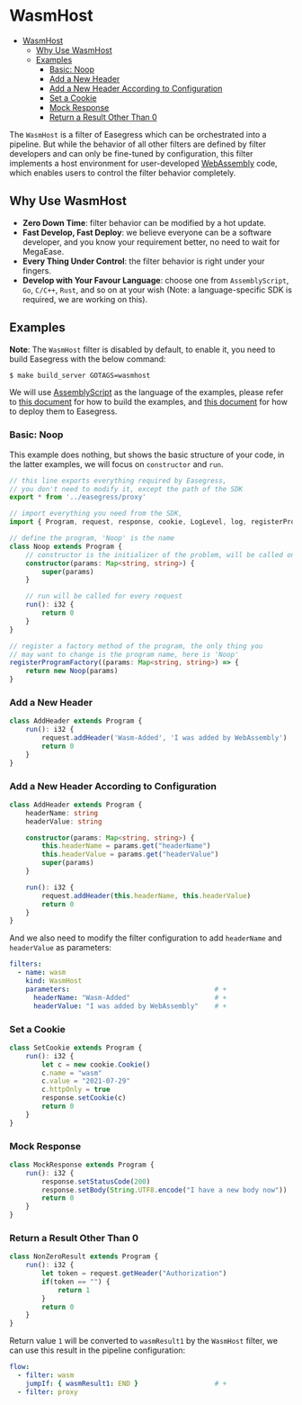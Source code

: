 # WasmHost

- [WasmHost](#wasmhost)
	- [Why Use WasmHost](#why-use-wasmhost)
	- [Examples](#examples)
		- [Basic: Noop](#basic-noop)
		- [Add a New Header](#add-a-new-header)
		- [Add a New Header According to Configuration](#add-a-new-header-according-to-configuration)
		- [Set a Cookie](#set-a-cookie)
		- [Mock Response](#mock-response)
		- [Return a Result Other Than 0](#return-a-result-other-than-0)

The `WasmHost` is a filter of Easegress which can be orchestrated into a pipeline. But while the behavior of all other filters are defined by filter developers and can only be fine-tuned by configuration, this filter implements a host environment for user-developed [WebAssembly](https://webassembly.org/) code, which enables users to control the filter behavior completely.

## Why Use WasmHost

* **Zero Down Time**: filter behavior can be modified by a hot update.
* **Fast Develop, Fast Deploy**: we believe everyone can be a software developer, and you know your requirement better, no need to wait for MegaEase.
* **Every Thing Under Control**: the filter behavior is right under your fingers.
* **Develop with Your Favour Language**: choose one from `AssemblyScript`, `Go`, `C/C++`, `Rust`, and so on at your wish (Note: a language-specific SDK is required, we are working on this).

## Examples

**Note**: The `WasmHost` filter is disabled by default, to enable it, you need to build Easegress with the below command:

```bash
$ make build_server GOTAGS=wasmhost
```

We will use [AssemblyScript](https://www.assemblyscript.org/) as the language of the examples, please refer to [this document](https://github.com/megaease/easegress-assemblyscript-sdk/blob/main/README.md) for how to build the examples, and [this document](https://github.com/megaease/easegress/blob/main/doc/wasmhost.md) for how to deploy them to Easegress.

### Basic: Noop

This example does nothing, but shows the basic structure of your code, in the latter examples, we will focus on `constructor` and `run`.

```typescript
// this line exports everything required by Easegress,
// you don't need to modify it, except the path of the SDK
export * from '../easegress/proxy'

// import everything you need from the SDK,
import { Program, request, response, cookie, LogLevel, log, registerProgramFactory } from '../easegress'

// define the program, 'Noop' is the name
class Noop extends Program {
	// constructor is the initializer of the problem, will be called once at startup
	constructor(params: Map<string, string>) {
		super(params)
	}

	// run will be called for every request
	run(): i32 {
		return 0
	}
}

// register a factory method of the program, the only thing you
// may want to change is the program name, here is 'Noop'
registerProgramFactory((params: Map<string, string>) => {
	return new Noop(params)
}
```

### Add a New Header

```typescript
class AddHeader extends Program {
	run(): i32 {
		request.addHeader('Wasm-Added', 'I was added by WebAssembly')
		return 0
	}
}
```

### Add a New Header According to Configuration

```typescript
class AddHeader extends Program {
	headerName: string
	headerValue: string

	constructor(params: Map<string, string>) {
		this.headerName = params.get("headerName")
		this.headerValue = params.get("headerValue")
		super(params)
	}

	run(): i32 {
		request.addHeader(this.headerName, this.headerValue)
		return 0
	}
}
```

And we also need to modify the filter configuration to add `headerName` and `headerValue` as parameters:

```yaml
filters:
  - name: wasm
    kind: WasmHost
    parameters:                                    # +
      headerName: "Wasm-Added"                     # +
      headerValue: "I was added by WebAssembly"    # +
```

### Set a Cookie

```typescript
class SetCookie extends Program {
	run(): i32 {
		let c = new cookie.Cookie()
		c.name = "wasm"
		c.value = "2021-07-29"
		c.httpOnly = true
		response.setCookie(c)
		return 0
	}
}
```

### Mock Response

```typescript
class MockResponse extends Program {
	run(): i32 {
		response.setStatusCode(200)
		response.setBody(String.UTF8.encode("I have a new body now"))
		return 0
	}
}
```

### Return a Result Other Than 0

```typescript
class NonZeroResult extends Program {
	run(): i32 {
		let token = request.getHeader("Authorization")
		if(token == "") {
			return 1
		}
		return 0
	}
}
```

Return value `1` will be converted to `wasmResult1` by the `WasmHost` filter, we can use this result in the pipeline configuration:

```yaml
flow:
  - filter: wasm
    jumpIf: { wasmResult1: END }                   # +
  - filter: proxy
```
